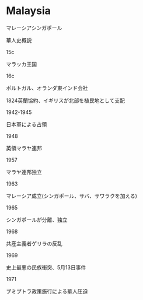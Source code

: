 # Malaysia

マレーシアシンガポール

華人史概説

15c

マラッカ王国

16c

ポルトガル、オランダ東インド会社

1824英蘭協約、イギリスが北部を植民地として支配

1942-1945

日本軍による占領

1948

英領マラヤ連邦

1957

マラヤ連邦独立

1963

マレーシア成立(シンガポール、サバ、サワラクを加える)

1965

シンガポールが分離、独立

1968

共産主義者ゲリラの反乱

1969

史上最悪の民族衝突、5月13日事件

1971

ブミプトラ政策施行による華人圧迫